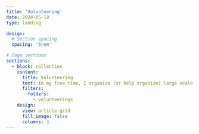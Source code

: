 ```yaml
---
title: 'Volunteering'
date: 2024-05-19
type: landing

design:
  # Section spacing
  spacing: '5rem'

# Page sections
sections:
  - block: collection
    content:
      title: Volunteering
      text: In my free time, I organize (or help organize) large scale gaming tournaments with donations and proceeds going to charity.
      filters:
        folders:
          - volunteerings
    design:
      view: article-grid
      fill_image: false
      columns: 3
---
```

